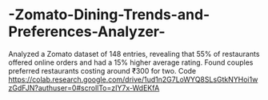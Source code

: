 # -Zomato-Dining-Trends-and-Preferences-Analyzer-
Analyzed a Zomato dataset of 148 entries, revealing that 55% of restaurants offered online orders and had a 15% higher average rating. Found couples preferred restaurants costing around ₹300 for two.
Code https://colab.research.google.com/drive/1ud1n2G7LoWYQ8SLsGtkNYHoi1wzGdFJN?authuser=0#scrollTo=zIY7x-WdEKfA
